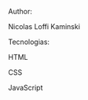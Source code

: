 <title>NLW - Calendário Copa 2022 Trilha Explorer</title>

<span>Author: <p>Nicolas Loffi Kaminski</p></span>
<span>Tecnologias: 
<p>HTML</p>
<p>CSS</p>
<p>JavaScript</p>
</span>